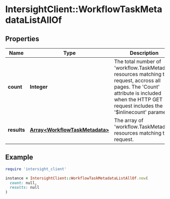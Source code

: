 # IntersightClient::WorkflowTaskMetadataListAllOf

## Properties

| Name | Type | Description | Notes |
| ---- | ---- | ----------- | ----- |
| **count** | **Integer** | The total number of &#39;workflow.TaskMetadata&#39; resources matching the request, accross all pages. The &#39;Count&#39; attribute is included when the HTTP GET request includes the &#39;$inlinecount&#39; parameter. | [optional] |
| **results** | [**Array&lt;WorkflowTaskMetadata&gt;**](WorkflowTaskMetadata.md) | The array of &#39;workflow.TaskMetadata&#39; resources matching the request. | [optional] |

## Example

```ruby
require 'intersight_client'

instance = IntersightClient::WorkflowTaskMetadataListAllOf.new(
  count: null,
  results: null
)
```

